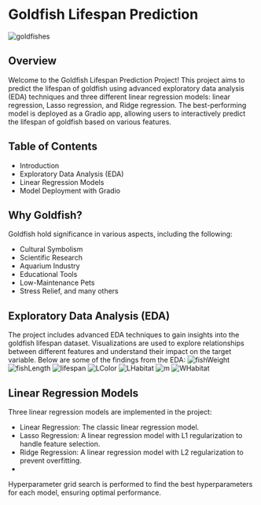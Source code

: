 # Goldfish Lifespan Prediction
![goldfishes](https://github.com/mmutakilu/Supervised-Learning/assets/112316578/e981c66f-d7c5-4943-97ac-d69bb7462fcd)
## Overview
Welcome to the Goldfish Lifespan Prediction Project! This project aims to predict the lifespan of goldfish using advanced exploratory data analysis (EDA) techniques and three different linear regression models: linear regression, Lasso regression, and Ridge regression. The best-performing model is deployed as a Gradio app, allowing users to interactively predict the lifespan of goldfish based on various features.

## Table of Contents
- Introduction
- Exploratory Data Analysis (EDA)
- Linear Regression Models
- Model Deployment with Gradio

## Why Goldfish?
Goldfish hold significance in various aspects, including the following:
- Cultural Symbolism
- Scientific Research
- Aquarium Industry
- Educational Tools
- Low-Maintenance Pets
- Stress Relief, and many others

## Exploratory Data Analysis (EDA)
The project includes advanced EDA techniques to gain insights into the goldfish lifespan dataset. Visualizations are used to explore relationships between different features and understand their impact on the target variable. Below are some of the findings from the EDA:
![fishWeight](https://github.com/mmutakilu/Supervised-Learning/assets/112316578/ee5a5cb5-4cf7-4905-90e5-aa000d729790)
![fishLength](https://github.com/mmutakilu/Supervised-Learning/assets/112316578/4619dbec-44be-4b17-a18c-41b3ec49aba8)
![lifespan](https://github.com/mmutakilu/Supervised-Learning/assets/112316578/32a85fec-e8fd-4dba-9df3-6bfcb84d3794)
![LColor](https://github.com/mmutakilu/Supervised-Learning/assets/112316578/dae0f882-81cf-4406-993d-b9d8ee61845c)
![LHabitat](https://github.com/mmutakilu/Supervised-Learning/assets/112316578/caa47f64-d6bc-49da-9687-5d304fa7c34e)
![m](https://github.com/mmutakilu/Supervised-Learning/assets/112316578/3b16d276-de48-49e0-8619-75f019d73fa8)
![WHabitat](https://github.com/mmutakilu/Supervised-Learning/assets/112316578/9ee2691a-7dc8-4b5f-a23a-e49a60ad1cd0)



## Linear Regression Models
Three linear regression models are implemented in the project:

- Linear Regression: The classic linear regression model.
- Lasso Regression: A linear regression model with L1 regularization to handle feature selection.
- Ridge Regression: A linear regression model with L2 regularization to prevent overfitting.
- 
Hyperparameter grid search is performed to find the best hyperparameters for each model, ensuring optimal performance.
